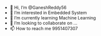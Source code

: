 - 👋 Hi, I’m @GaneshReddy56
- 👀 I’m interested in Embedded System
- 🌱 I’m currently learning Machine Learning
- 💞️ I’m looking to collaborate on ... 
- 📫 How to reach me 9951407307

<!---
GaneshReddy56/GaneshReddy56 is a ✨ special ✨ repository because its `README.md` (this file) appears on your GitHub profile.
You can click the Preview link to take a look at your changes.
--->
